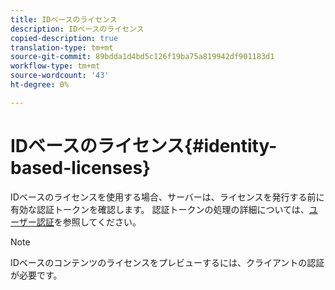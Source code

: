```yaml
---
title: IDベースのライセンス
description: IDベースのライセンス
copied-description: true
translation-type: tm+mt
source-git-commit: 89bdda1d4bd5c126f19ba75a819942df901183d1
workflow-type: tm+mt
source-wordcount: '43'
ht-degree: 0%

---
```



# IDベースのライセンス{#identity-based-licenses}

IDベースのライセンスを使用する場合、サーバーは、ライセンスを発行する前に有効な認証トークンを確認します。 認証トークンの処理の詳細については、[ユーザー認証](../../../aaxs-protecting-content/content-introduction/content-usage-rules/content-authentication/content-user-authentication.md)を参照してください。

>[!NOTE]
>
>IDベースのコンテンツのライセンスをプレビューするには、クライアントの認証が必要です。


